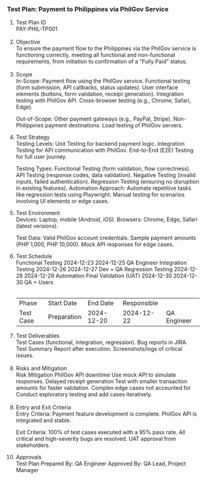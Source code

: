 <h3>Test Plan: Payment to Philippines via PhilGov Service</h3>
<ol><li>Test Plan ID</li>
PAY-PHIL-TP001<br><br>

<li>Objective</li>
To ensure the payment flow to the Philippines via the PhilGov service is functioning correctly, meeting all functional and non-functional requirements, from initiation to confirmation of a "Fully Paid" status.<br><br>

<li>Scope</li>
In-Scope:
Payment flow using the PhilGov service.
Functional testing (form submission, API callbacks, status updates).
User interface elements (buttons, form validation, receipt generation).
Integration testing with PhilGov API.
Cross-browser testing (e.g., Chrome, Safari, Edge).

Out-of-Scope:
Other payment gateways (e.g., PayPal, Stripe).
Non-Philippines payment destinations.
Load testing of PhilGov servers.

<li>Test Strategy</li>
Testing Levels:
Unit Testing for backend payment logic.
Integration Testing for API communication with PhilGov.
End-to-End (E2E) Testing for full user journey.

Testing Types:
Functional Testing (form validation, flow correctness).
API Testing (response codes, data validation).
Negative Testing (invalid inputs, failed authentication).
Regression Testing (ensuring no disruption in existing features).
Automation Approach:
Automate repetitive tasks like regression tests using Playwright.
Manual testing for scenarios involving UI elements or edge cases.

<li>Test Environment</li>
Devices: Laptop, mobile (Android, iOS).
Browsers: Chrome, Edge, Safari (latest versions).

Test Data:
Valid PhilGov account credentials.
Sample payment amounts (PHP 1,000, PHP 10,000).
Mock API responses for edge cases.

<li>Test Schedule</li>
<table>
<tr><td>Phase</td><td>Start Date</td><td>End Date</td><td>Responsible</td>
<tr><td>Test Case</td> <td>Preparation</td><td>2024-12-20</td><td>2024-12-22</td><td>QA Engineer</td></tr>
Functional Testing	2024-12-23	2024-12-25	QA Engineer
Integration Testing	2024-12-26	2024-12-27	Dev + QA
Regression Testing	2024-12-28	2024-12-29	Automation
Final Validation (UAT)	2024-12-30	2024-12-30	QA + Users<br><br>
</table>

<li>Test Deliverables</li>
Test Cases (functional, integration, regression).
Bug reports in JIRA.
Test Summary Report after execution.
Screenshots/logs of critical issues.<br><br>

<li>Risks and Mitigation</li>
Risk	Mitigation
PhilGov API downtime	Use mock API to simulate responses.
Delayed receipt generation	Test with smaller transaction amounts for faster validation.
Complex edge cases not accounted for	Conduct exploratory testing and add cases iteratively.<br><br>

<li>Entry and Exit Criteria</li>
Entry Criteria:
Payment feature development is complete.
PhilGov API is integrated and stable.

Exit Criteria:
100% of test cases executed with a 95% pass rate.
All critical and high-severity bugs are resolved.
UAT approval from stakeholders.

<li>Approvals</li>
Test Plan Prepared By: QA Engineer
Approved By: QA Lead, Project Manager
</ol>
